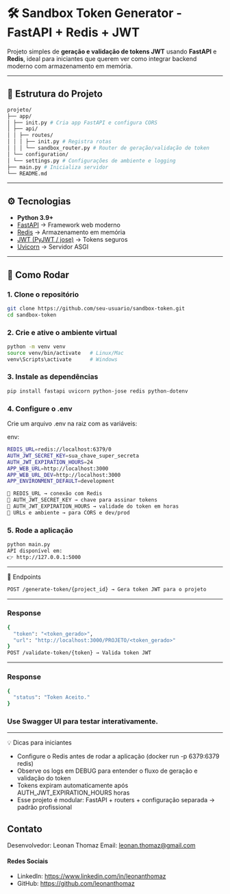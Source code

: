 # 🛠 Sandbox Token Generator - FastAPI + Redis + JWT

Projeto simples de **geração e validação de tokens JWT** usando **FastAPI** e **Redis**, ideal para iniciantes que querem ver como integrar backend moderno com armazenamento em memória.  

---

## 📂 Estrutura do Projeto
```bash
projeto/
├── app/
│ ├── init.py # Cria app FastAPI e configura CORS
│ ├── api/
│ │ ├── routes/
│ │ │ ├── init.py # Registra rotas
│ │ │ └── sandbox_router.py # Router de geração/validação de token
│ └── configuration/
│ └── settings.py # Configurações de ambiente e logging
├── main.py # Inicializa servidor
└── README.md
```
---

## ⚙️ Tecnologias
- **Python 3.9+**  
- [FastAPI](https://fastapi.tiangolo.com/) → Framework web moderno  
- [Redis](https://redis.io/) → Armazenamento em memória  
- [JWT (PyJWT / jose)](https://python-jose.readthedocs.io/) → Tokens seguros  
- [Uvicorn](https://www.uvicorn.org/) → Servidor ASGI

---

## 🚀 Como Rodar

### 1. Clone o repositório
```bash
git clone https://github.com/seu-usuario/sandbox-token.git
cd sandbox-token
```

### 2. Crie e ative o ambiente virtual
```bash
python -m venv venv
source venv/bin/activate   # Linux/Mac
venv\Scripts\activate      # Windows
```

### 3. Instale as dependências
```bash
pip install fastapi uvicorn python-jose redis python-dotenv
```

### 4. Configure o .env
Crie um arquivo .env na raiz com as variáveis:

env:
```bash
REDIS_URL=redis://localhost:6379/0
AUTH_JWT_SECRET_KEY=sua_chave_super_secreta
AUTH_JWT_EXPIRATION_HOURS=24
APP_WEB_URL=http://localhost:3000
APP_WEB_URL_DEV=http://localhost:3000
APP_ENVIRONMENT_DEFAULT=development
```

```bash
🔹 REDIS_URL → conexão com Redis
🔹 AUTH_JWT_SECRET_KEY → chave para assinar tokens
🔹 AUTH_JWT_EXPIRATION_HOURS → validade do token em horas
🔹 URLs e ambiente → para CORS e dev/prod
```

### 5. Rode a aplicação
```bash
python main.py
API disponível em:
👉 http://127.0.0.1:5000
```

---

📖 Endpoints
```bash
POST /generate-token/{project_id} → Gera token JWT para o projeto
```

---

### Response
```bash
{
  "token": "<token_gerado>",
  "url": "http://localhost:3000/PROJETO/<token_gerado>"
}
POST /validate-token/{token} → Valida token JWT
```

---

### Response
```bash
{
  "status": "Token Aceito."
}
```

### Use Swagger UI para testar interativamente.

---

💡 Dicas para iniciantes
- Configure o Redis antes de rodar a aplicação (docker run -p 6379:6379 redis)
- Observe os logs em DEBUG para entender o fluxo de geração e validação do token
- Tokens expiram automaticamente após AUTH_JWT_EXPIRATION_HOURS horas
- Esse projeto é modular: FastAPI + routers + configuração separada → padrão profissional

## Contato

Desenvolvedor: Leonan Thomaz
Email: leonan.thomaz@gmail.com

#### Redes Sociais

- LinkedIn: https://www.linkedin.com/in/leonanthomaz
- GitHub: https://github.com/leonanthomaz

